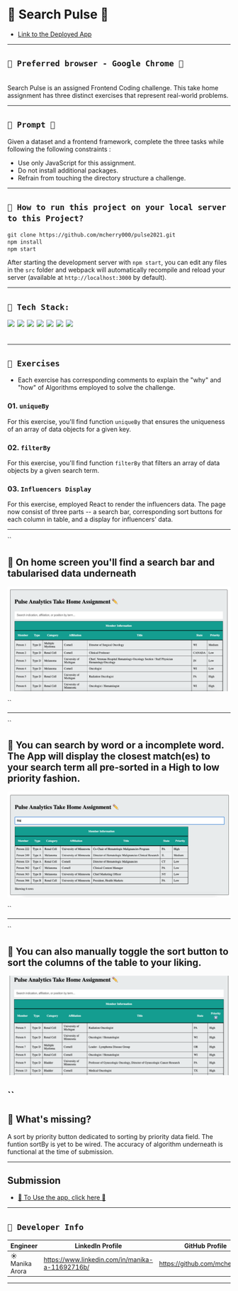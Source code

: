 # 💊 Search Pulse 💊

- [Link to the Deployed App](https://pulse-analytics-coding-challenge.netlify.app/)

---

## `💊 Preferred browser - Google Chrome 💊`

  <br/>
Search Pulse is an assigned Frontend Coding challenge. This take home assignment has three distinct exercises that represent real-world problems.

---

## `💊 Prompt 💊`

Given a dataset and a frontend framework, complete the three tasks while following the following constraints :

- Use only JavaScript for this assignment.
- Do not install additional packages.
- Refrain from touching the directory structure a challenge.

---

## `💊 How to run this project on your local server to this Project?`

```shell
git clone https://github.com/mcherry000/pulse2021.git
npm install
npm start
```

After starting the development server with `npm start`, you can edit any files in the `src` folder
and webpack will automatically recompile and reload your server (available at `http://localhost:3000` by default).

---

## `💊 Tech Stack:`

[<img align="left"  width="22px" src="https://cdn.jsdelivr.net/npm/simple-icons@3.12.1/icons/html5.svg" />][html]

[<img align="left"  width="22px" src="https://cdn.jsdelivr.net/npm/simple-icons@3.12.1/icons/css3.svg" />][css]

[<img align="left"  width="22px" src="https://cdn.jsdelivr.net/npm/simple-icons@3.12.1/icons/javascript.svg" />][js]

[<img align="left"  width="22px" src="https://cdn.jsdelivr.net/npm/simple-icons@3.12.1/icons/netlify.svg" />][netlify]

[<img align="left"  width="22px" src="https://cdn.jsdelivr.net/npm/simple-icons@3.12.1/icons/github.svg" />][github]

[<img align="left"  width="22px" src="https://cdn.jsdelivr.net/npm/simple-icons@3.12.1/icons/npm.svg" />][npm]

[<img align="left"  width="22px" src="https://cdn.jsdelivr.net/npm/simple-icons@3.12.1/icons/node-dot-js.svg" />][node]

[html]: http://www.w3.org/html/logo/
[css]: http://www.w3.org/html/logo/
[npm]: https://github.com/npm/logos
[node]: https://nodejs.org/en/about/resources/
[netlify]: https://www.netlify.com/press/
[js]: https://github.com/voodootikigod/logo.js
[html]: http://www.w3.org/html/logo/
[github]: https://github.com/logos

## <br/>

---

## `💊 Exercises`

- Each exercise has corresponding comments to explain the "why" and "how" of Algorithms employed to solve the challenge.

### 01. `uniqueBy`

For this exercise, you'll find function `uniqueBy` that ensures the uniqueness of an array of data objects for a given key.

### 02. `filterBy`

For this exercise, you'll find function `filterBy` that filters an array of data objects by a given search term.

### 03. `Influencers Display`

For this exercise, employed React to render the influencers data. The page now consist of three parts -- a search bar, corresponding sort buttons for each column in table, and a display for influencers' data.

---

``

## 💊 On home screen you'll find a search bar and tabularised data underneath

![Anonymous](public/screenOne.png)

``

---

``

## 💊 You can search by word or a incomplete word. The App will display the closest match(es) to your search term all pre-sorted in a High to low priority fashion.

![Anonymous](public/screenThree.png)

``

---

``

## 💊 You can also manually toggle the sort button to sort the columns of the table to your liking.

![Anonymous](public/screenFour.png)

## ``

## 💊 What's missing?

A sort by priority button dedicated to sorting by priority data field.
The funtion sortBy is yet to be wired. The accuracy of algorithm underneath is functional at the time of submission.

---

## Submission

- [💊 To Use the app, click here 💊 ](https://pulse-analytics-coding-challenge.netlify.app/)
  <br/>

---

## `👩‍ Developer Info`

| Engineer        | LinkedIn Profile                                | GitHub Profile                |
| --------------- | ----------------------------------------------- | ----------------------------- |
| ☀️ Manika Arora | https://www.linkedin.com/in/manika-a-11692716b/ | https://github.com/mcherry000 |

---
